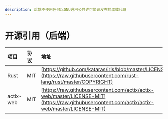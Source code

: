 ```yaml
---
description: 后端不使用任何以GNU通用公共许可协议发布的库或代码
---
```


# 开源引用（后端）

| 项目 | 协议 | 地址 |
| :--- | :--- | :--- |
| Rust | MIT | [https://github.com/kataras/iris/blob/master/LICENSE](https://raw.githubusercontent.com/rust-lang/rust/master/COPYRIGHT) |
| actix-web | MIT | [https://raw.githubusercontent.com/actix/actix-web/master/LICENSE-MIT](https://raw.githubusercontent.com/actix/actix-web/master/LICENSE-MIT) |

